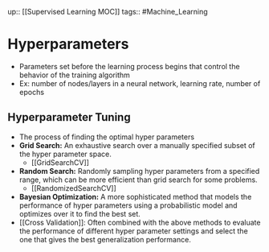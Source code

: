 up:: [[Supervised Learning MOC]]
tags:: #Machine_Learning 
# Hyperparameters
- Parameters set before the learning process begins that control the behavior of the training algorithm
- Ex: number of nodes/layers in a neural network, learning rate, number of epochs

## Hyperparameter Tuning
- The process of finding the optimal hyper parameters
- **Grid Search:** An exhaustive search over a manually specified subset of the hyper parameter space.
	- [[GridSearchCV]]
- **Random Search:** Randomly sampling hyper parameters from a specified range, which can be more efficient than grid search for some problems.
	- [[RandomizedSearchCV]]
- **Bayesian Optimization:** A more sophisticated method that models the performance of hyper parameters using a probabilistic model and optimizes over it to find the best set.
- [[Cross Validation]]: Often combined with the above methods to evaluate the performance of different hyper parameter settings and select the one that gives the best generalization performance.

